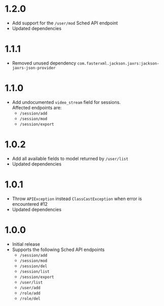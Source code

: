 # 1.2.0
* Add support for the ``/user/mod`` Sched API endpoint
* Updated dependencies

# 1.1.1
* Removed unused dependency ``com.fasterxml.jackson.jaxrs:jackson-jaxrs-json-provider``

# 1.1.0
* Add undocumented ``video_stream`` field for sessions.<br/>Affected endpoints are:
  * ``/session/add``
  * ``/session/mod``
  * ``/session/export``

# 1.0.2
* Add all available fields to model returned by ``/user/list``
* Updated dependencies

# 1.0.1
* Throw ``APIException`` instead ``ClassCastException`` when error is encountered #12
* Updated dependencies

# 1.0.0 

* Initial release
* Supports the following Sched API endpoints
  * ``/session/add``
  * ``/session/mod``
  * ``/session/del``
  * ``/session/list``
  * ``/session/export``
  * ``/user/list``
  * ``/user/add``
  * ``/role/add``
  * ``/role/del``
